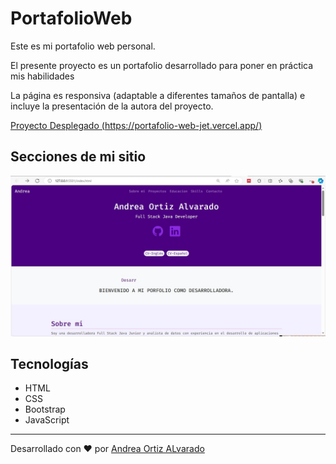 # PortafolioWeb
Este es mi portafolio web personal. 

El presente proyecto es un portafolio desarrollado para poner en práctica mis habilidades

La página es responsiva (adaptable a diferentes tamaños de pantalla) e incluye la presentación de la autora del proyecto.

[Proyecto Desplegado (https://portafolio-web-jet.vercel.app/)](https://portafolio-web-jet.vercel.app/)

## Secciones de mi sitio 
![Presentación](./src/Portafolio.jpg)


## Tecnologías
* HTML
* CSS
* Bootstrap
* JavaScript
---

Desarrollado con ❤ por [Andrea Ortiz ALvarado](https://www.linkedin.com/in/andrea-ortizalvarado/)